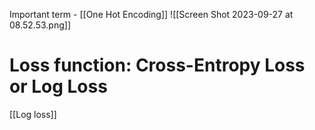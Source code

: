 Important term - [[One Hot Encoding]]
![[Screen Shot 2023-09-27 at 08.52.53.png]]

# Loss function: Cross-Entropy Loss or Log Loss

[[Log loss]]
